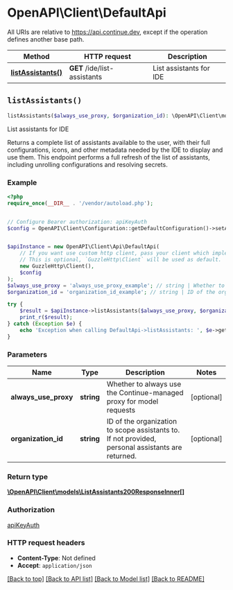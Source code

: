 # OpenAPI\Client\DefaultApi

All URIs are relative to https://api.continue.dev, except if the operation defines another base path.

| Method | HTTP request | Description |
| ------------- | ------------- | ------------- |
| [**listAssistants()**](DefaultApi.md#listAssistants) | **GET** /ide/list-assistants | List assistants for IDE |


## `listAssistants()`

```php
listAssistants($always_use_proxy, $organization_id): \OpenAPI\Client\models\ListAssistants200ResponseInner[]
```

List assistants for IDE

Returns a complete list of assistants available to the user, with their full configurations, icons, and other metadata needed by the IDE to display and use them.  This endpoint performs a full refresh of the list of assistants, including unrolling configurations and resolving secrets.

### Example

```php
<?php
require_once(__DIR__ . '/vendor/autoload.php');


// Configure Bearer authorization: apiKeyAuth
$config = OpenAPI\Client\Configuration::getDefaultConfiguration()->setAccessToken('YOUR_ACCESS_TOKEN');


$apiInstance = new OpenAPI\Client\Api\DefaultApi(
    // If you want use custom http client, pass your client which implements `GuzzleHttp\ClientInterface`.
    // This is optional, `GuzzleHttp\Client` will be used as default.
    new GuzzleHttp\Client(),
    $config
);
$always_use_proxy = 'always_use_proxy_example'; // string | Whether to always use the Continue-managed proxy for model requests
$organization_id = 'organization_id_example'; // string | ID of the organization to scope assistants to. If not provided, personal assistants are returned.

try {
    $result = $apiInstance->listAssistants($always_use_proxy, $organization_id);
    print_r($result);
} catch (Exception $e) {
    echo 'Exception when calling DefaultApi->listAssistants: ', $e->getMessage(), PHP_EOL;
}
```

### Parameters

| Name | Type | Description  | Notes |
| ------------- | ------------- | ------------- | ------------- |
| **always_use_proxy** | **string**| Whether to always use the Continue-managed proxy for model requests | [optional] |
| **organization_id** | **string**| ID of the organization to scope assistants to. If not provided, personal assistants are returned. | [optional] |

### Return type

[**\OpenAPI\Client\models\ListAssistants200ResponseInner[]**](../Model/ListAssistants200ResponseInner.md)

### Authorization

[apiKeyAuth](../../README.md#apiKeyAuth)

### HTTP request headers

- **Content-Type**: Not defined
- **Accept**: `application/json`

[[Back to top]](#) [[Back to API list]](../../README.md#endpoints)
[[Back to Model list]](../../README.md#models)
[[Back to README]](../../README.md)
